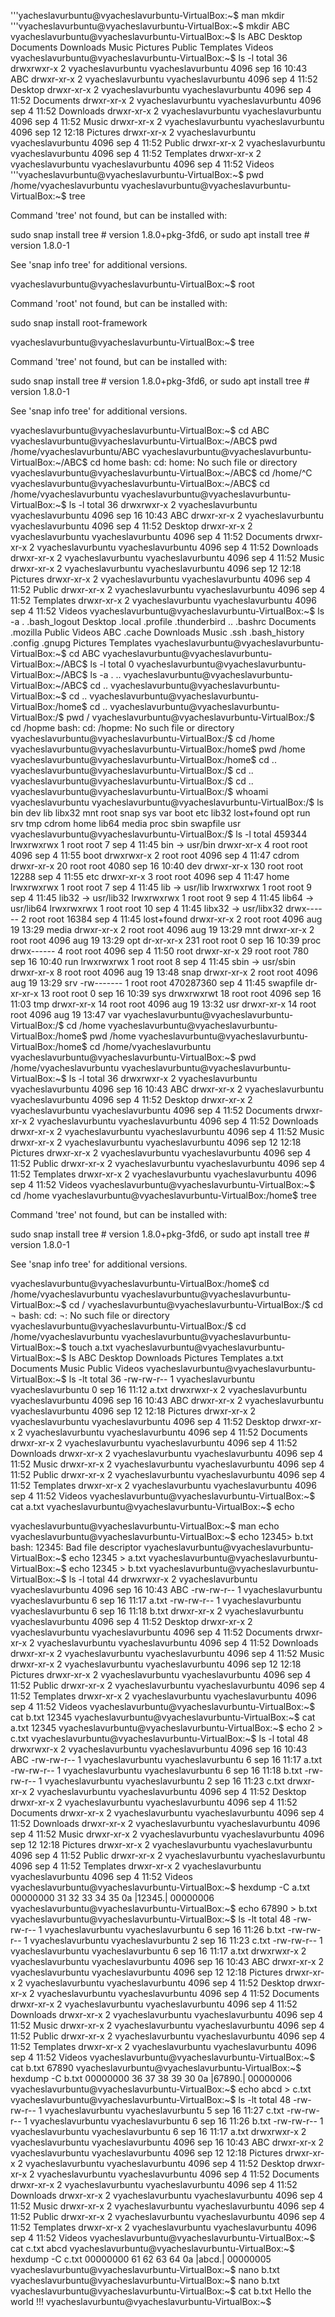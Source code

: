 '''yacheslavurbuntu@vyacheslavurbuntu-VirtualBox:~$  man mkdir
'''vyacheslavurbuntu@vyacheslavurbuntu-VirtualBox:~$ mkdir ABC
vyacheslavurbuntu@vyacheslavurbuntu-VirtualBox:~$ ls
ABC  Desktop  Documents  Downloads  Music  Pictures  Public  Templates  Videos
vyacheslavurbuntu@vyacheslavurbuntu-VirtualBox:~$ ls -l
total 36
drwxrwxr-x 2 vyacheslavurbuntu vyacheslavurbuntu 4096 sep 16 10:43 ABC
drwxr-xr-x 2 vyacheslavurbuntu vyacheslavurbuntu 4096 sep  4 11:52 Desktop
drwxr-xr-x 2 vyacheslavurbuntu vyacheslavurbuntu 4096 sep  4 11:52 Documents
drwxr-xr-x 2 vyacheslavurbuntu vyacheslavurbuntu 4096 sep  4 11:52 Downloads
drwxr-xr-x 2 vyacheslavurbuntu vyacheslavurbuntu 4096 sep  4 11:52 Music
drwxr-xr-x 2 vyacheslavurbuntu vyacheslavurbuntu 4096 sep 12 12:18 Pictures
drwxr-xr-x 2 vyacheslavurbuntu vyacheslavurbuntu 4096 sep  4 11:52 Public
drwxr-xr-x 2 vyacheslavurbuntu vyacheslavurbuntu 4096 sep  4 11:52 Templates
drwxr-xr-x 2 vyacheslavurbuntu vyacheslavurbuntu 4096 sep  4 11:52 Videos
'''vyacheslavurbuntu@vyacheslavurbuntu-VirtualBox:~$ pwd
/home/vyacheslavurbuntu
vyacheslavurbuntu@vyacheslavurbuntu-VirtualBox:~$ tree

Command 'tree' not found, but can be installed with:

sudo snap install tree  # version 1.8.0+pkg-3fd6, or
sudo apt  install tree  # version 1.8.0-1

See 'snap info tree' for additional versions.

vyacheslavurbuntu@vyacheslavurbuntu-VirtualBox:~$ root

Command 'root' not found, but can be installed with:

sudo snap install root-framework

vyacheslavurbuntu@vyacheslavurbuntu-VirtualBox:~$ tree

Command 'tree' not found, but can be installed with:

sudo snap install tree  # version 1.8.0+pkg-3fd6, or
sudo apt  install tree  # version 1.8.0-1

See 'snap info tree' for additional versions.

vyacheslavurbuntu@vyacheslavurbuntu-VirtualBox:~$ cd ABC
vyacheslavurbuntu@vyacheslavurbuntu-VirtualBox:~/ABC$ pwd
/home/vyacheslavurbuntu/ABC
vyacheslavurbuntu@vyacheslavurbuntu-VirtualBox:~/ABC$ cd home
bash: cd: home: No such file or directory
vyacheslavurbuntu@vyacheslavurbuntu-VirtualBox:~/ABC$ cd /home/^C
vyacheslavurbuntu@vyacheslavurbuntu-VirtualBox:~/ABC$ cd /home/vyacheslavurbuntu
vyacheslavurbuntu@vyacheslavurbuntu-VirtualBox:~$ ls -l
total 36
drwxrwxr-x 2 vyacheslavurbuntu vyacheslavurbuntu 4096 sep 16 10:43 ABC
drwxr-xr-x 2 vyacheslavurbuntu vyacheslavurbuntu 4096 sep  4 11:52 Desktop
drwxr-xr-x 2 vyacheslavurbuntu vyacheslavurbuntu 4096 sep  4 11:52 Documents
drwxr-xr-x 2 vyacheslavurbuntu vyacheslavurbuntu 4096 sep  4 11:52 Downloads
drwxr-xr-x 2 vyacheslavurbuntu vyacheslavurbuntu 4096 sep  4 11:52 Music
drwxr-xr-x 2 vyacheslavurbuntu vyacheslavurbuntu 4096 sep 12 12:18 Pictures
drwxr-xr-x 2 vyacheslavurbuntu vyacheslavurbuntu 4096 sep  4 11:52 Public
drwxr-xr-x 2 vyacheslavurbuntu vyacheslavurbuntu 4096 sep  4 11:52 Templates
drwxr-xr-x 2 vyacheslavurbuntu vyacheslavurbuntu 4096 sep  4 11:52 Videos
vyacheslavurbuntu@vyacheslavurbuntu-VirtualBox:~$ ls -a
.              .bash_logout  Desktop    .local    .profile   .thunderbird
..             .bashrc       Documents  .mozilla  Public     Videos
ABC            .cache        Downloads  Music     .ssh
.bash_history  .config       .gnupg     Pictures  Templates
vyacheslavurbuntu@vyacheslavurbuntu-VirtualBox:~$ cd ABC
vyacheslavurbuntu@vyacheslavurbuntu-VirtualBox:~/ABC$ ls -l
total 0
vyacheslavurbuntu@vyacheslavurbuntu-VirtualBox:~/ABC$ ls -a
.  ..
vyacheslavurbuntu@vyacheslavurbuntu-VirtualBox:~/ABC$ cd ..
vyacheslavurbuntu@vyacheslavurbuntu-VirtualBox:~$ cd ..
vyacheslavurbuntu@vyacheslavurbuntu-VirtualBox:/home$ cd ..
vyacheslavurbuntu@vyacheslavurbuntu-VirtualBox:/$ pwd
/
vyacheslavurbuntu@vyacheslavurbuntu-VirtualBox:/$ cd /hopme
bash: cd: /hopme: No such file or directory
vyacheslavurbuntu@vyacheslavurbuntu-VirtualBox:/$ cd /home
vyacheslavurbuntu@vyacheslavurbuntu-VirtualBox:/home$ pwd
/home
vyacheslavurbuntu@vyacheslavurbuntu-VirtualBox:/home$ cd ..
vyacheslavurbuntu@vyacheslavurbuntu-VirtualBox:/$ cd ..
vyacheslavurbuntu@vyacheslavurbuntu-VirtualBox:/$ cd ..
vyacheslavurbuntu@vyacheslavurbuntu-VirtualBox:/$ whoami
vyacheslavurbuntu
vyacheslavurbuntu@vyacheslavurbuntu-VirtualBox:/$ ls
bin    dev   lib    libx32      mnt   root  snap      sys  var
boot   etc   lib32  lost+found  opt   run   srv       tmp
cdrom  home  lib64  media       proc  sbin  swapfile  usr
vyacheslavurbuntu@vyacheslavurbuntu-VirtualBox:/$ ls -l
total 459344
lrwxrwxrwx   1 root root         7 sep  4 11:45 bin -> usr/bin
drwxr-xr-x   4 root root      4096 sep  4 11:55 boot
drwxrwxr-x   2 root root      4096 sep  4 11:47 cdrom
drwxr-xr-x  20 root root      4080 sep 16 10:40 dev
drwxr-xr-x 130 root root     12288 sep  4 11:55 etc
drwxr-xr-x   3 root root      4096 sep  4 11:47 home
lrwxrwxrwx   1 root root         7 sep  4 11:45 lib -> usr/lib
lrwxrwxrwx   1 root root         9 sep  4 11:45 lib32 -> usr/lib32
lrwxrwxrwx   1 root root         9 sep  4 11:45 lib64 -> usr/lib64
lrwxrwxrwx   1 root root        10 sep  4 11:45 libx32 -> usr/libx32
drwx------   2 root root     16384 sep  4 11:45 lost+found
drwxr-xr-x   2 root root      4096 aug 19 13:29 media
drwxr-xr-x   2 root root      4096 aug 19 13:29 mnt
drwxr-xr-x   2 root root      4096 aug 19 13:29 opt
dr-xr-xr-x 231 root root         0 sep 16 10:39 proc
drwx------   4 root root      4096 sep  4 11:50 root
drwxr-xr-x  29 root root       780 sep 16 10:40 run
lrwxrwxrwx   1 root root         8 sep  4 11:45 sbin -> usr/sbin
drwxr-xr-x   8 root root      4096 aug 19 13:48 snap
drwxr-xr-x   2 root root      4096 aug 19 13:29 srv
-rw-------   1 root root 470287360 sep  4 11:45 swapfile
dr-xr-xr-x  13 root root         0 sep 16 10:39 sys
drwxrwxrwt  18 root root      4096 sep 16 11:03 tmp
drwxr-xr-x  14 root root      4096 aug 19 13:32 usr
drwxr-xr-x  14 root root      4096 aug 19 13:47 var
vyacheslavurbuntu@vyacheslavurbuntu-VirtualBox:/$ cd /home
vyacheslavurbuntu@vyacheslavurbuntu-VirtualBox:/home$ pwd
/home
vyacheslavurbuntu@vyacheslavurbuntu-VirtualBox:/home$ cd /home/vyacheslavurbuntu
vyacheslavurbuntu@vyacheslavurbuntu-VirtualBox:~$ pwd
/home/vyacheslavurbuntu
vyacheslavurbuntu@vyacheslavurbuntu-VirtualBox:~$ ls -l
total 36
drwxrwxr-x 2 vyacheslavurbuntu vyacheslavurbuntu 4096 sep 16 10:43 ABC
drwxr-xr-x 2 vyacheslavurbuntu vyacheslavurbuntu 4096 sep  4 11:52 Desktop
drwxr-xr-x 2 vyacheslavurbuntu vyacheslavurbuntu 4096 sep  4 11:52 Documents
drwxr-xr-x 2 vyacheslavurbuntu vyacheslavurbuntu 4096 sep  4 11:52 Downloads
drwxr-xr-x 2 vyacheslavurbuntu vyacheslavurbuntu 4096 sep  4 11:52 Music
drwxr-xr-x 2 vyacheslavurbuntu vyacheslavurbuntu 4096 sep 12 12:18 Pictures
drwxr-xr-x 2 vyacheslavurbuntu vyacheslavurbuntu 4096 sep  4 11:52 Public
drwxr-xr-x 2 vyacheslavurbuntu vyacheslavurbuntu 4096 sep  4 11:52 Templates
drwxr-xr-x 2 vyacheslavurbuntu vyacheslavurbuntu 4096 sep  4 11:52 Videos
vyacheslavurbuntu@vyacheslavurbuntu-VirtualBox:~$ cd /home
vyacheslavurbuntu@vyacheslavurbuntu-VirtualBox:/home$ tree

Command 'tree' not found, but can be installed with:

sudo snap install tree  # version 1.8.0+pkg-3fd6, or
sudo apt  install tree  # version 1.8.0-1

See 'snap info tree' for additional versions.

vyacheslavurbuntu@vyacheslavurbuntu-VirtualBox:/home$ cd /home/vyacheslavurbuntu
vyacheslavurbuntu@vyacheslavurbuntu-VirtualBox:~$ cd /
vyacheslavurbuntu@vyacheslavurbuntu-VirtualBox:/$ cd ¬
bash: cd: ¬: No such file or directory
vyacheslavurbuntu@vyacheslavurbuntu-VirtualBox:/$ cd /home/vyacheslavurbuntu
vyacheslavurbuntu@vyacheslavurbuntu-VirtualBox:~$ touch a.txt
vyacheslavurbuntu@vyacheslavurbuntu-VirtualBox:~$ ls
ABC    Desktop    Downloads  Pictures  Templates
a.txt  Documents  Music      Public    Videos
vyacheslavurbuntu@vyacheslavurbuntu-VirtualBox:~$ ls -lt
total 36
-rw-rw-r-- 1 vyacheslavurbuntu vyacheslavurbuntu    0 sep 16 11:12 a.txt
drwxrwxr-x 2 vyacheslavurbuntu vyacheslavurbuntu 4096 sep 16 10:43 ABC
drwxr-xr-x 2 vyacheslavurbuntu vyacheslavurbuntu 4096 sep 12 12:18 Pictures
drwxr-xr-x 2 vyacheslavurbuntu vyacheslavurbuntu 4096 sep  4 11:52 Desktop
drwxr-xr-x 2 vyacheslavurbuntu vyacheslavurbuntu 4096 sep  4 11:52 Documents
drwxr-xr-x 2 vyacheslavurbuntu vyacheslavurbuntu 4096 sep  4 11:52 Downloads
drwxr-xr-x 2 vyacheslavurbuntu vyacheslavurbuntu 4096 sep  4 11:52 Music
drwxr-xr-x 2 vyacheslavurbuntu vyacheslavurbuntu 4096 sep  4 11:52 Public
drwxr-xr-x 2 vyacheslavurbuntu vyacheslavurbuntu 4096 sep  4 11:52 Templates
drwxr-xr-x 2 vyacheslavurbuntu vyacheslavurbuntu 4096 sep  4 11:52 Videos
vyacheslavurbuntu@vyacheslavurbuntu-VirtualBox:~$ cat a.txt
vyacheslavurbuntu@vyacheslavurbuntu-VirtualBox:~$ echo

vyacheslavurbuntu@vyacheslavurbuntu-VirtualBox:~$ man echo
vyacheslavurbuntu@vyacheslavurbuntu-VirtualBox:~$ echo 12345> b.txt
bash: 12345: Bad file descriptor
vyacheslavurbuntu@vyacheslavurbuntu-VirtualBox:~$ echo 12345 > a.txt
vyacheslavurbuntu@vyacheslavurbuntu-VirtualBox:~$ echo 12345 > b.txt
vyacheslavurbuntu@vyacheslavurbuntu-VirtualBox:~$ ls -l
total 44
drwxrwxr-x 2 vyacheslavurbuntu vyacheslavurbuntu 4096 sep 16 10:43 ABC
-rw-rw-r-- 1 vyacheslavurbuntu vyacheslavurbuntu    6 sep 16 11:17 a.txt
-rw-rw-r-- 1 vyacheslavurbuntu vyacheslavurbuntu    6 sep 16 11:18 b.txt
drwxr-xr-x 2 vyacheslavurbuntu vyacheslavurbuntu 4096 sep  4 11:52 Desktop
drwxr-xr-x 2 vyacheslavurbuntu vyacheslavurbuntu 4096 sep  4 11:52 Documents
drwxr-xr-x 2 vyacheslavurbuntu vyacheslavurbuntu 4096 sep  4 11:52 Downloads
drwxr-xr-x 2 vyacheslavurbuntu vyacheslavurbuntu 4096 sep  4 11:52 Music
drwxr-xr-x 2 vyacheslavurbuntu vyacheslavurbuntu 4096 sep 12 12:18 Pictures
drwxr-xr-x 2 vyacheslavurbuntu vyacheslavurbuntu 4096 sep  4 11:52 Public
drwxr-xr-x 2 vyacheslavurbuntu vyacheslavurbuntu 4096 sep  4 11:52 Templates
drwxr-xr-x 2 vyacheslavurbuntu vyacheslavurbuntu 4096 sep  4 11:52 Videos
vyacheslavurbuntu@vyacheslavurbuntu-VirtualBox:~$ cat b.txt
12345
vyacheslavurbuntu@vyacheslavurbuntu-VirtualBox:~$ cat a.txt
12345
vyacheslavurbuntu@vyacheslavurbuntu-VirtualBox:~$ echo 2 > c.txt
vyacheslavurbuntu@vyacheslavurbuntu-VirtualBox:~$ ls -l
total 48
drwxrwxr-x 2 vyacheslavurbuntu vyacheslavurbuntu 4096 sep 16 10:43 ABC
-rw-rw-r-- 1 vyacheslavurbuntu vyacheslavurbuntu    6 sep 16 11:17 a.txt
-rw-rw-r-- 1 vyacheslavurbuntu vyacheslavurbuntu    6 sep 16 11:18 b.txt
-rw-rw-r-- 1 vyacheslavurbuntu vyacheslavurbuntu    2 sep 16 11:23 c.txt
drwxr-xr-x 2 vyacheslavurbuntu vyacheslavurbuntu 4096 sep  4 11:52 Desktop
drwxr-xr-x 2 vyacheslavurbuntu vyacheslavurbuntu 4096 sep  4 11:52 Documents
drwxr-xr-x 2 vyacheslavurbuntu vyacheslavurbuntu 4096 sep  4 11:52 Downloads
drwxr-xr-x 2 vyacheslavurbuntu vyacheslavurbuntu 4096 sep  4 11:52 Music
drwxr-xr-x 2 vyacheslavurbuntu vyacheslavurbuntu 4096 sep 12 12:18 Pictures
drwxr-xr-x 2 vyacheslavurbuntu vyacheslavurbuntu 4096 sep  4 11:52 Public
drwxr-xr-x 2 vyacheslavurbuntu vyacheslavurbuntu 4096 sep  4 11:52 Templates
drwxr-xr-x 2 vyacheslavurbuntu vyacheslavurbuntu 4096 sep  4 11:52 Videos
vyacheslavurbuntu@vyacheslavurbuntu-VirtualBox:~$ hexdump -C a.txt
00000000  31 32 33 34 35 0a                                 |12345.|
00000006
vyacheslavurbuntu@vyacheslavurbuntu-VirtualBox:~$ echo 67890 > b.txt
vyacheslavurbuntu@vyacheslavurbuntu-VirtualBox:~$ ls -lt
total 48
-rw-rw-r-- 1 vyacheslavurbuntu vyacheslavurbuntu    6 sep 16 11:26 b.txt
-rw-rw-r-- 1 vyacheslavurbuntu vyacheslavurbuntu    2 sep 16 11:23 c.txt
-rw-rw-r-- 1 vyacheslavurbuntu vyacheslavurbuntu    6 sep 16 11:17 a.txt
drwxrwxr-x 2 vyacheslavurbuntu vyacheslavurbuntu 4096 sep 16 10:43 ABC
drwxr-xr-x 2 vyacheslavurbuntu vyacheslavurbuntu 4096 sep 12 12:18 Pictures
drwxr-xr-x 2 vyacheslavurbuntu vyacheslavurbuntu 4096 sep  4 11:52 Desktop
drwxr-xr-x 2 vyacheslavurbuntu vyacheslavurbuntu 4096 sep  4 11:52 Documents
drwxr-xr-x 2 vyacheslavurbuntu vyacheslavurbuntu 4096 sep  4 11:52 Downloads
drwxr-xr-x 2 vyacheslavurbuntu vyacheslavurbuntu 4096 sep  4 11:52 Music
drwxr-xr-x 2 vyacheslavurbuntu vyacheslavurbuntu 4096 sep  4 11:52 Public
drwxr-xr-x 2 vyacheslavurbuntu vyacheslavurbuntu 4096 sep  4 11:52 Templates
drwxr-xr-x 2 vyacheslavurbuntu vyacheslavurbuntu 4096 sep  4 11:52 Videos
vyacheslavurbuntu@vyacheslavurbuntu-VirtualBox:~$ cat b.txt
67890
vyacheslavurbuntu@vyacheslavurbuntu-VirtualBox:~$ hexdump -C b.txt
00000000  36 37 38 39 30 0a                                 |67890.|
00000006
vyacheslavurbuntu@vyacheslavurbuntu-VirtualBox:~$ echo abcd > c.txt
vyacheslavurbuntu@vyacheslavurbuntu-VirtualBox:~$ ls -lt
total 48
-rw-rw-r-- 1 vyacheslavurbuntu vyacheslavurbuntu    5 sep 16 11:27 c.txt
-rw-rw-r-- 1 vyacheslavurbuntu vyacheslavurbuntu    6 sep 16 11:26 b.txt
-rw-rw-r-- 1 vyacheslavurbuntu vyacheslavurbuntu    6 sep 16 11:17 a.txt
drwxrwxr-x 2 vyacheslavurbuntu vyacheslavurbuntu 4096 sep 16 10:43 ABC
drwxr-xr-x 2 vyacheslavurbuntu vyacheslavurbuntu 4096 sep 12 12:18 Pictures
drwxr-xr-x 2 vyacheslavurbuntu vyacheslavurbuntu 4096 sep  4 11:52 Desktop
drwxr-xr-x 2 vyacheslavurbuntu vyacheslavurbuntu 4096 sep  4 11:52 Documents
drwxr-xr-x 2 vyacheslavurbuntu vyacheslavurbuntu 4096 sep  4 11:52 Downloads
drwxr-xr-x 2 vyacheslavurbuntu vyacheslavurbuntu 4096 sep  4 11:52 Music
drwxr-xr-x 2 vyacheslavurbuntu vyacheslavurbuntu 4096 sep  4 11:52 Public
drwxr-xr-x 2 vyacheslavurbuntu vyacheslavurbuntu 4096 sep  4 11:52 Templates
drwxr-xr-x 2 vyacheslavurbuntu vyacheslavurbuntu 4096 sep  4 11:52 Videos
vyacheslavurbuntu@vyacheslavurbuntu-VirtualBox:~$ cat c.txt
abcd
vyacheslavurbuntu@vyacheslavurbuntu-VirtualBox:~$ hexdump -C c.txt
00000000  61 62 63 64 0a                                    |abcd.|
00000005
vyacheslavurbuntu@vyacheslavurbuntu-VirtualBox:~$ nano b.txt
vyacheslavurbuntu@vyacheslavurbuntu-VirtualBox:~$ nano b.txt
vyacheslavurbuntu@vyacheslavurbuntu-VirtualBox:~$ cat b.txt
Hello the world !!!
vyacheslavurbuntu@vyacheslavurbuntu-VirtualBox:~$
